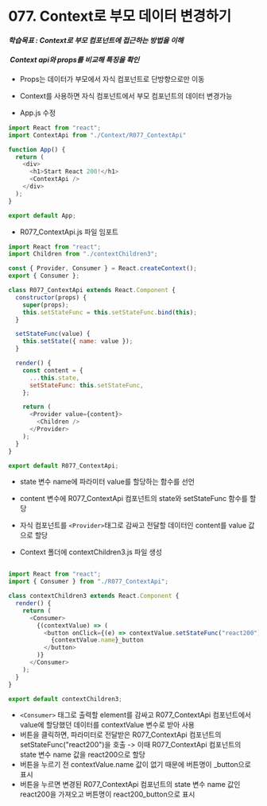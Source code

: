 # 077. Context로 부모 데이터 변경하기

#### **_학습목표 : Context로 부모 컴포넌트에 접근하는 방법을 이해_**

####  **_Context api와 props를 비교해 특징을 확인_** 

-   Props는 데이터가 부모에서 자식 컴포넌트로 단방향으로만 이동
-   Context를 사용하면 자식 컴포넌트에서 부모 컴포넌트의 데이터 변경가능

-   App.js 수정

```js
import React from "react";
import ContextApi from "./Context/R077_ContextApi"

function App() {
  return (
    <div>
      <h1>Start React 200!</h1>
      <ContextApi />
    </div>
  );
}

export default App;

```

  
  
  

-   R077_ContextApi.js 파일 임포트  
      
      
      
    

```js
import React from "react";
import Children from "./contextChildren3";

const { Provider, Consumer } = React.createContext();
export { Consumer };

class R077_ContextApi extends React.Component {
  constructor(props) {
    super(props);
    this.setStateFunc = this.setStateFunc.bind(this);
  }

  setStateFunc(value) {
    this.setState({ name: value });
  }

  render() {
    const content = {
      ...this.state,
      setStateFunc: this.setStateFunc,
    };

    return (
      <Provider value={content}>
        <Children />
      </Provider>
    );
  }
}

export default R077_ContextApi;

```

  
  

-    state 변수 name에 파라미터 value를 할당하는 함수를 선언
-    content 변수에 R077_ContextApi 컴포넌트의 state와 setStateFunc 함수를 할당
-    자식 컴포넌트를 `<Provider>`태그로 감싸고 전달할 데이터인 content를 value 값으로 할당  





-    Context 폴더에 contextChildren3.js 파일 생성



```js

import React from "react";
import { Consumer } from "./R077_ContextApi";

class contextChildren3 extends React.Component {
  render() {
    return (
      <Consumer>
        {(contextValue) => (
          <button onClick={(e) => contextValue.setStateFunc("react200")}>
            {contextValue.name}_button
          </button>
        )}
      </Consumer>
    );
  }
}

export default contextChildren3;

```


-    `<Consumer>` 태그로 출력할 element를 감싸고 R077_ContextApi 컴포넌트에서 value에 할당했던 데이터를 contextValue 변수로 받아 사용
-    버튼을 클릭하면, 파라미터로 전달받은 R077_ContextApi 컴포넌트의 setStateFunc("react200")을 호출 -> 이때 R077_ContextApi 컴포넌트의 state 변수 name 값을 react200으로 할당
-    버튼을 누르기 전 contextValue.name 값이 없기 때문에 버튼명이 _button으로 표시
-    버튼을 누르면 변경된 R077_ContextApi 컴포넌트의 state 변수 name 값인 react200을 가져오고 버튼명이 react200_button으로 표시